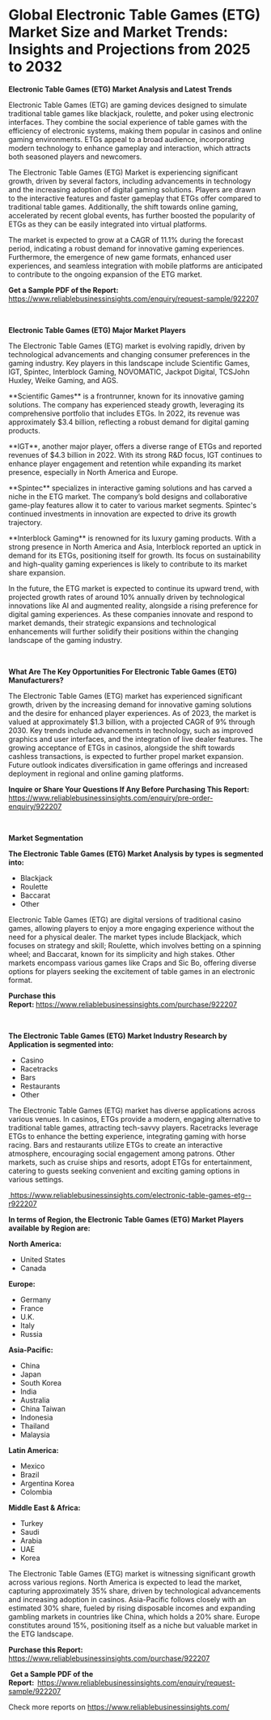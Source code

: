 <p><h1>Global Electronic Table Games (ETG) Market Size and Market Trends: Insights and Projections from 2025 to 2032</h1></p><p><strong>Electronic Table Games (ETG) Market Analysis and Latest Trends</strong></p>
<p><p>Electronic Table Games (ETG) are gaming devices designed to simulate traditional table games like blackjack, roulette, and poker using electronic interfaces. They combine the social experience of table games with the efficiency of electronic systems, making them popular in casinos and online gaming environments. ETGs appeal to a broad audience, incorporating modern technology to enhance gameplay and interaction, which attracts both seasoned players and newcomers.</p><p>The Electronic Table Games (ETG) Market is experiencing significant growth, driven by several factors, including advancements in technology and the increasing adoption of digital gaming solutions. Players are drawn to the interactive features and faster gameplay that ETGs offer compared to traditional table games. Additionally, the shift towards online gaming, accelerated by recent global events, has further boosted the popularity of ETGs as they can be easily integrated into virtual platforms.</p><p>The market is expected to grow at a CAGR of 11.1% during the forecast period, indicating a robust demand for innovative gaming experiences. Furthermore, the emergence of new game formats, enhanced user experiences, and seamless integration with mobile platforms are anticipated to contribute to the ongoing expansion of the ETG market.</p></p>
<p><strong>Get a Sample PDF of the Report:&nbsp;</strong> <a href="https://www.reliablebusinessinsights.com/enquiry/request-sample/922207?utm_campaign=1837&utm_medium=2&utm_source=Github&utm_content=ia&utm_term=11032025&utm_id=electronic-table-games-etg">https://www.reliablebusinessinsights.com/enquiry/request-sample/922207</a></p>
<p>&nbsp;</p>
<p><strong>Electronic Table Games (ETG) Major Market Players</strong></p>
<p><p>The Electronic Table Games (ETG) market is evolving rapidly, driven by technological advancements and changing consumer preferences in the gaming industry. Key players in this landscape include Scientific Games, IGT, Spintec, Interblock Gaming, NOVOMATIC, Jackpot Digital, TCSJohn Huxley, Weike Gaming, and AGS.</p><p>**Scientific Games** is a frontrunner, known for its innovative gaming solutions. The company has experienced steady growth, leveraging its comprehensive portfolio that includes ETGs. In 2022, its revenue was approximately $3.4 billion, reflecting a robust demand for digital gaming products.</p><p>**IGT**, another major player, offers a diverse range of ETGs and reported revenues of $4.3 billion in 2022. With its strong R&D focus, IGT continues to enhance player engagement and retention while expanding its market presence, especially in North America and Europe.</p><p>**Spintec** specializes in interactive gaming solutions and has carved a niche in the ETG market. The company’s bold designs and collaborative game-play features allow it to cater to various market segments. Spintec's continued investments in innovation are expected to drive its growth trajectory.</p><p>**Interblock Gaming** is renowned for its luxury gaming products. With a strong presence in North America and Asia, Interblock reported an uptick in demand for its ETGs, positioning itself for growth. Its focus on sustainability and high-quality gaming experiences is likely to contribute to its market share expansion.</p><p>In the future, the ETG market is expected to continue its upward trend, with projected growth rates of around 10% annually driven by technological innovations like AI and augmented reality, alongside a rising preference for digital gaming experiences. As these companies innovate and respond to market demands, their strategic expansions and technological enhancements will further solidify their positions within the changing landscape of the gaming industry.</p></p>
<p>&nbsp;</p>
<p><strong>What Are The Key Opportunities For Electronic Table Games (ETG) Manufacturers?</strong></p>
<p><p>The Electronic Table Games (ETG) market has experienced significant growth, driven by the increasing demand for innovative gaming solutions and the desire for enhanced player experiences. As of 2023, the market is valued at approximately $1.3 billion, with a projected CAGR of 9% through 2030. Key trends include advancements in technology, such as improved graphics and user interfaces, and the integration of live dealer features. The growing acceptance of ETGs in casinos, alongside the shift towards cashless transactions, is expected to further propel market expansion. Future outlook indicates diversification in game offerings and increased deployment in regional and online gaming platforms.</p></p>
<p><strong>Inquire or Share Your Questions If Any Before Purchasing This Report:</strong> <a href="https://www.reliablebusinessinsights.com/enquiry/pre-order-enquiry/922207?utm_campaign=1837&utm_medium=2&utm_source=Github&utm_content=ia&utm_term=11032025&utm_id=electronic-table-games-etg">https://www.reliablebusinessinsights.com/enquiry/pre-order-enquiry/922207</a></p>
<p>&nbsp;</p>
<p><strong>Market Segmentation</strong></p>
<p><strong>The Electronic Table Games (ETG) Market Analysis by types is segmented into:</strong></p>
<p><ul><li>Blackjack</li><li>Roulette</li><li>Baccarat</li><li>Other</li></ul></p>
<p><p>Electronic Table Games (ETG) are digital versions of traditional casino games, allowing players to enjoy a more engaging experience without the need for a physical dealer. The market types include Blackjack, which focuses on strategy and skill; Roulette, which involves betting on a spinning wheel; and Baccarat, known for its simplicity and high stakes. Other markets encompass various games like Craps and Sic Bo, offering diverse options for players seeking the excitement of table games in an electronic format.</p></p>
<p><strong>Purchase this Report:&nbsp;</strong><a href="https://www.reliablebusinessinsights.com/purchase/922207?utm_campaign=1837&utm_medium=2&utm_source=Github&utm_content=ia&utm_term=11032025&utm_id=electronic-table-games-etg">https://www.reliablebusinessinsights.com/purchase/922207</a></p>
<p>&nbsp;</p>
<p><strong>The Electronic Table Games (ETG) Market Industry Research by Application is segmented into:</strong></p>
<p><ul><li>Casino</li><li>Racetracks</li><li>Bars</li><li>Restaurants</li><li>Other</li></ul></p>
<p><p>The Electronic Table Games (ETG) market has diverse applications across various venues. In casinos, ETGs provide a modern, engaging alternative to traditional table games, attracting tech-savvy players. Racetracks leverage ETGs to enhance the betting experience, integrating gaming with horse racing. Bars and restaurants utilize ETGs to create an interactive atmosphere, encouraging social engagement among patrons. Other markets, such as cruise ships and resorts, adopt ETGs for entertainment, catering to guests seeking convenient and exciting gaming options in various settings.</p></p>
<p><a href="https://www.reliablebusinessinsights.com/electronic-table-games-etg--r922207?utm_campaign=1837&utm_medium=2&utm_source=Github&utm_content=ia&utm_term=11032025&utm_id=electronic-table-games-etg">&nbsp;https://www.reliablebusinessinsights.com/electronic-table-games-etg--r922207</a></p>
<p><strong>In terms of Region, the Electronic Table Games (ETG) Market Players available by Region are:</strong></p>
<p>
    <p> <strong> North America: </strong>
        <ul>
            <li>United States</li>
            <li>Canada</li>
        </ul>
        </p> 
    <p> <strong> Europe: </strong>
        <ul>
            <li>Germany</li>
            <li>France</li>
            <li>U.K.</li>
            <li>Italy</li>
            <li>Russia</li>
        </ul>
        </p> 
    <p> <strong> Asia-Pacific: </strong>
        <ul>
            <li>China</li>
            <li>Japan</li>
            <li>South Korea</li>
            <li>India</li>
            <li>Australia</li>
            <li>China Taiwan</li>
            <li>Indonesia</li>
            <li>Thailand</li>
            <li>Malaysia</li>
        </ul>
        </p> 
    <p> <strong> Latin America: </strong>
        <ul>
            <li>Mexico</li>
            <li>Brazil</li>
            <li>Argentina Korea</li>
            <li>Colombia</li>
        </ul>
        </p> 
    <p> <strong> Middle East & Africa: </strong>
        <ul>
            <li>Turkey</li>
            <li>Saudi</li>
            <li>Arabia</li>
            <li>UAE</li>
            <li>Korea</li>
        </ul>
    </p>
    </p>
<p><p>The Electronic Table Games (ETG) market is witnessing significant growth across various regions. North America is expected to lead the market, capturing approximately 35% share, driven by technological advancements and increasing adoption in casinos. Asia-Pacific follows closely with an estimated 30% share, fueled by rising disposable incomes and expanding gambling markets in countries like China, which holds a 20% share. Europe constitutes around 15%, positioning itself as a niche but valuable market in the ETG landscape.</p></p>
<p><strong>Purchase this Report: </strong><a href="https://www.reliablebusinessinsights.com/purchase/922207?utm_campaign=1837&utm_medium=2&utm_source=Github&utm_content=ia&utm_term=11032025&utm_id=electronic-table-games-etg">https://www.reliablebusinessinsights.com/purchase/922207</a></p>
<p>&nbsp;<strong>Get a Sample PDF of the Report:&nbsp;&nbsp;</strong><a href="https://www.reliablebusinessinsights.com/enquiry/request-sample/922207?utm_campaign=1837&utm_medium=2&utm_source=Github&utm_content=ia&utm_term=11032025&utm_id=electronic-table-games-etg">https://www.reliablebusinessinsights.com/enquiry/request-sample/922207</a></p>
<p><strong></strong></p>
<p>Check more reports on <a href="https://www.reliablebusinessinsights.com/?utm_campaign=1837&utm_medium=2&utm_source=Github&utm_content=ia&utm_term=11032025&utm_id=electronic-table-games-etg">https://www.reliablebusinessinsights.com/</a></p>